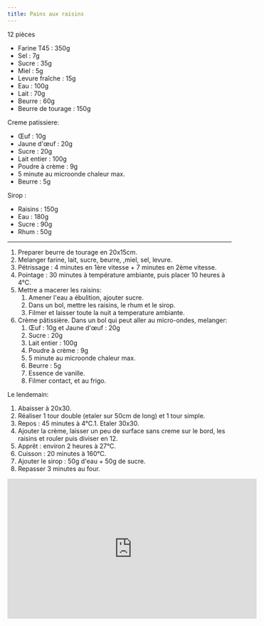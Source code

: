 ```yaml
---
title: Pains aux raisins
---
```


12 pièces

- Farine T45 : 350g
- Sel : 7g
- Sucre : 35g
- Miel : 5g
- Levure fraîche : 15g
- Eau : 100g
- Lait : 70g
- Beurre : 60g
- Beurre de tourage : 150g

Creme patissiere:

- Œuf : 10g
- Jaune d'œuf : 20g
- Sucre : 20g
- Lait entier : 100g
- Poudre à crème : 9g
- 5 minute au microonde chaleur max.
- Beurre : 5g

Sirop :

- Raisins : 150g
- Eau : 180g
- Sucre : 90g
- Rhum : 50g

---

1. Preparer beurre de tourage en 20x15cm.
1. Melanger farine, lait, sucre, beurre, ,miel, sel, levure.
1. Pétrissage : 4 minutes en 1ère vitesse + 7 minutes en 2ème vitesse.
1. Pointage : 30 minutes à température ambiante, puis placer 10 heures à 4°C.
1. Mettre a macerer les raisins:
   1. Amener l'eau a ébulition, ajouter sucre.
   1. Dans un bol, mettre les raisins, le rhum et le sirop.
   1. Filmer et laisser toute la nuit a temperature ambiante.
1. Crème pâtissière. Dans un bol qui peut aller au micro-ondes, melanger:
   1. Œuf : 10g et Jaune d'œuf : 20g
   1. Sucre : 20g
   1. Lait entier : 100g
   1. Poudre à crème : 9g
   1. 5 minute au microonde chaleur max.
   1. Beurre : 5g
   1. Essence de vanille.
   1. Filmer contact, et au frigo.

Le lendemain:

1. Abaisser à 20x30.
1. Réaliser 1 tour double (etaler sur 50cm de long) et 1 tour simple.
1. Repos : 45 minutes à 4°C.1. Etaler 30x30.
1. Ajouter la crème, laisser un peu de surface sans creme sur le bord, les raisins et rouler puis diviser en 12.
1. Apprêt : environ 2 heures à 27°C.
1. Cuisson : 20 minutes à 160°C.
1. Ajouter le sirop : 50g d'eau + 50g de sucre.
1. Repasser 3 minutes au four.


<div class="youtube-video-container">
<iframe width="560" height="315" src="https://www.youtube.com/embed/937Uzzgof0E?si=4V_PU_lzRsrRa_XZ" title="YouTube video player" frameborder="0" allow="accelerometer; autoplay; clipboard-write; encrypted-media; gyroscope; picture-in-picture; web-share" referrerpolicy="strict-origin-when-cross-origin" allowFullScreen></iframe>
</div>
